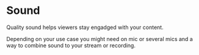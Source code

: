 
# Sound

Quality sound helps viewers stay engadged with your content.

Depending on your use case you might need on mic or several mics and a way to combine sound to your stream or recording.
